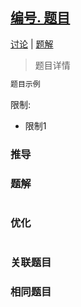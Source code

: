 ## [编号. 题目]()

[讨论](/comments/) | [题解](/solution/)

> 题目详情

```js
题目示例
```

限制:
- 限制1

### 推导

### 题解
```js
```

### 优化
```js
```

### 关联题目

### 相同题目